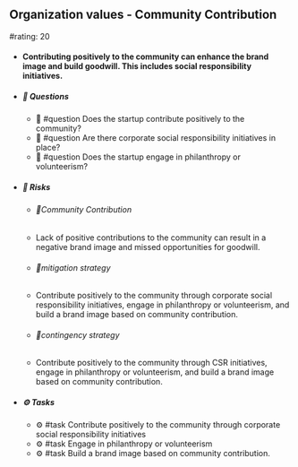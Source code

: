 ## Organization values - Community Contribution
#rating: 20
- #### Contributing positively to the community can enhance the brand image and build goodwill. This includes social responsibility initiatives.
- ##### 💭 Questions
  - 💭 #question Does the startup contribute positively to the community?
  - 💭 #question Are there corporate social responsibility initiatives in place?
  - 💭 #question Does the startup engage in philanthropy or volunteerism?
- ##### 🚨 Risks

  - ###### 🚨Community Contribution
  - Lack of positive contributions to the community can result in a negative brand image and missed opportunities for goodwill.
  - ###### 🚨mitigation strategy
  - Contribute positively to the community through corporate social responsibility initiatives, engage in philanthropy or volunteerism, and build a brand image based on community contribution.
  - ###### 🚨contingency strategy
  - Contribute positively to the community through CSR initiatives, engage in philanthropy or volunteerism, and build a brand image based on community contribution.
- ##### ⚙️ Tasks
  - ⚙️ #task Contribute positively to the community through corporate social responsibility initiatives
  - ⚙️ #task  Engage in philanthropy or volunteerism
  - ⚙️ #task  Build a brand image based on community contribution.


